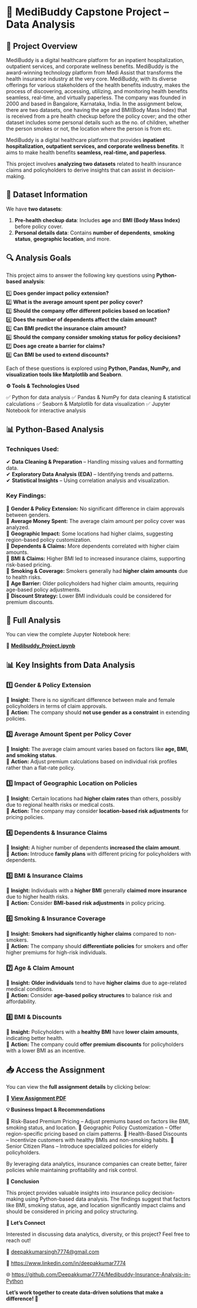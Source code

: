 # 🏥 MediBuddy Capstone Project – Data Analysis


## 📌 Project Overview

MediBuddy is a digital healthcare platform for an inpatient hospitalization, outpatient services, and corporate wellness benefits. MediBuddy is the award-winning technology platform from Medi Assist that transforms the health insurance industry at the very core. MediBuddy, with its diverse offerings for various stakeholders of the health benefits industry, makes the process of discovering, accessing, utilizing, and monitoring health benefits seamless, real-time, and virtually paperless. The company was founded in 2000 and based in Bangalore, Karnataka, India.
In the assignment below, there are two datasets, one having the age and BMI(Body Mass Index) that is received from a pre health checkup before the policy cover; and the other dataset includes some personal details such as the no. of children, whether the person smokes or not, the location where the person is from etc. 

MediBuddy is a digital healthcare platform that provides **inpatient hospitalization, outpatient services, and corporate wellness benefits**. 
It aims to make health benefits **seamless, real-time, and paperless**.

This project involves **analyzing two datasets** related to health insurance claims and policyholders to derive insights that can assist in decision-making.



## 📂 Dataset Information

We have **two datasets**:
1. **Pre-health checkup data**: Includes **age** and **BMI (Body Mass Index)** before policy cover.
2. **Personal details data**: Contains **number of dependents**, **smoking status**, **geographic location**, and more.



## 🔍 Analysis Goals

This project aims to answer the following key questions using **Python-based analysis**:

1️⃣ **Does gender impact policy extension?**  
2️⃣ **What is the average amount spent per policy cover?**  
3️⃣ **Should the company offer different policies based on location?**  
4️⃣ **Does the number of dependents affect the claim amount?**  
5️⃣ **Can BMI predict the insurance claim amount?**  
6️⃣ **Should the company consider smoking status for policy decisions?**  
7️⃣ **Does age create a barrier for claims?**  
8️⃣ **Can BMI be used to extend discounts?**  

Each of these questions is explored using **Python, Pandas, NumPy, and visualization tools like Matplotlib and Seaborn**.



**⚙️ Tools & Technologies Used**

✅ Python for data analysis
✅ Pandas & NumPy for data cleaning & statistical calculations
✅ Seaborn & Matplotlib for data visualization
✅ Jupyter Notebook for interactive analysis



## 📊 Python-Based Analysis

### **Techniques Used:**

✔ **Data Cleaning & Preparation** – Handling missing values and formatting data.  
✔ **Exploratory Data Analysis (EDA)** – Identifying trends and patterns.  
✔ **Statistical Insights** – Using correlation analysis and visualization.  


### **Key Findings:**

📌 **Gender & Policy Extension:** No significant difference in claim approvals between genders.  
📌 **Average Money Spent:** The average claim amount per policy cover was analyzed.  
📌 **Geographic Impact:** Some locations had higher claims, suggesting region-based policy customization.  
📌 **Dependents & Claims:** More dependents correlated with higher claim amounts.  
📌 **BMI & Claims:** Higher BMI led to increased insurance claims, supporting risk-based pricing.  
📌 **Smoking & Coverage:** Smokers generally had **higher claim amounts** due to health risks.  
📌 **Age Barrier:** Older policyholders had higher claim amounts, requiring age-based policy adjustments.  
📌 **Discount Strategy:** Lower BMI individuals could be considered for premium discounts.  



## 📄 Full Analysis

You can view the complete Jupyter Notebook here:  

📌 [**Medibuddy_Project.ipynb**](./Medibuddy_Project.ipynb)



## 📊 Key Insights from Data Analysis

### **1️⃣ Gender & Policy Extension**
🔹 **Insight:** There is no significant difference between male and female policyholders in terms of claim approvals.  
🔹 **Action:** The company should **not use gender as a constraint** in extending policies.  

### **2️⃣ Average Amount Spent per Policy Cover**
🔹 **Insight:** The average claim amount varies based on factors like **age, BMI, and smoking status**.  
🔹 **Action:** Adjust premium calculations based on individual risk profiles rather than a flat-rate policy.  

### **3️⃣ Impact of Geographic Location on Policies**
🔹 **Insight:** Certain locations had **higher claim rates** than others, possibly due to regional health risks or medical costs.  
🔹 **Action:** The company may consider **location-based risk adjustments** for pricing policies.  

### **4️⃣ Dependents & Insurance Claims**
🔹 **Insight:** A higher number of dependents **increased the claim amount**.  
🔹 **Action:** Introduce **family plans** with different pricing for policyholders with dependents.  

### **5️⃣ BMI & Insurance Claims**
🔹 **Insight:** Individuals with a **higher BMI** generally **claimed more insurance** due to higher health risks.  
🔹 **Action:** Consider **BMI-based risk adjustments** in policy pricing.  

### **6️⃣ Smoking & Insurance Coverage**
🔹 **Insight:** **Smokers had significantly higher claims** compared to non-smokers.  
🔹 **Action:** The company should **differentiate policies** for smokers and offer higher premiums for high-risk individuals.  

### **7️⃣ Age & Claim Amount**
🔹 **Insight:** **Older individuals** tend to have **higher claims** due to age-related medical conditions.  
🔹 **Action:** Consider **age-based policy structures** to balance risk and affordability.  

### **8️⃣ BMI & Discounts**
🔹 **Insight:** Policyholders with a **healthy BMI** have **lower claim amounts**, indicating better health.  
🔹 **Action:** The company could **offer premium discounts** for policyholders with a lower BMI as an incentive.  



## 📥 Access the Assignment

You can view the **full assignment details** by clicking below:

📄 [**View Assignment PDF**](https://acrobat.adobe.com/id/urn:aaid:sc:AP:cce31452-5dc9-4f6a-a9cd-da364f1cd142)



**💡 Business Impact & Recommendations**


🔹 Risk-Based Premium Pricing – Adjust premiums based on factors like BMI, smoking status, and location.
🔹 Geographic Policy Customization – Offer region-specific pricing based on claim patterns.
🔹 Health-Based Discounts – Incentivize customers with healthy BMIs and non-smoking habits.
🔹 Senior Citizen Plans – Introduce specialized policies for elderly policyholders.

By leveraging data analytics, insurance companies can create better, fairer policies while maintaining profitability and risk control.



**📢 Conclusion**


This project provides valuable insights into insurance policy decision-making using Python-based data analysis. The findings suggest that factors like BMI, smoking status, age, and location significantly impact claims and should be considered in pricing and policy structuring.



**📌 Let’s Connect**

Interested in discussing data analytics, diversity, or this project? Feel free to reach out!

📧 deepakkumarsingh7774@gmail.com

🔗 https://www.linkedin.com/in/deepakkumar7774

🌐 https://github.com/Deepakkumar7774/Medibuddy-Insurance-Analysis-in-Python

**Let’s work together to create data-driven solutions that make a difference! 🌟**
